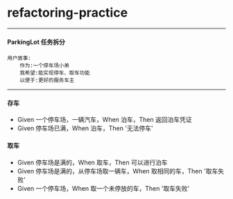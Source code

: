 # refactoring-practice
----

#### ParkingLot 任务拆分
    用户故事:
        作为:一个停⻋场小弟 
        我希望:能实现停⻋、取⻋功能 
        以便于:更好的服务⻋主
----

#### 存车
- Given 一个停车场，一辆汽车，When 泊车，Then 返回泊车凭证
- Given 停车场已满，When 泊车，Then '无法停车'

#### 取车
- Given 停车场是满的，When 取车，Then 可以进行泊车
- Given 停车场是满的，从停车场取一辆车，When 取相同的车，Then '取车失败'
- Given 一个停车场，When 取一个未停放的车，Then '取车失败'
